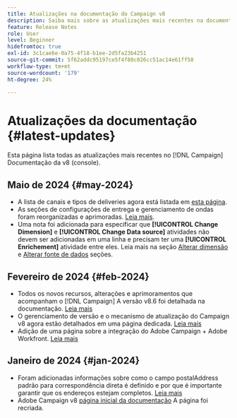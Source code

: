 ```yaml
---
title: Atualizações na documentação do Campaign v8
description: Saiba mais sobre as atualizações mais recentes na documentação do Campaign v8
feature: Release Notes
role: User
level: Beginner
hidefromtoc: true
exl-id: 3c1cae6e-0a75-4f18-b1ee-2d5fa23b4251
source-git-commit: 5f62addc95197ce5f4f80c026cc51ac14e61ff58
workflow-type: tm+mt
source-wordcount: '179'
ht-degree: 24%

---
```


# Atualizações da documentação {#latest-updates}

Esta página lista todas as atualizações mais recentes no [!DNL Campaign] Documentação da v8 (console).


## Maio de 2024 {#may-2024}

* A lista de canais e tipos de deliveries agora está listada em [esta página](create-message.md).
* As seções de configurações de entrega e gerenciamento de ondas foram reorganizadas e aprimoradas. [Leia mais](../send/configure-and-send.md).
* Uma nota foi adicionada para especificar que **[!UICONTROL Change Dimension]** e **[!UICONTROL Change Data source]** atividades não devem ser adicionadas em uma linha e precisam ter uma **[!UICONTROL Enrichement]** atividade entre eles. Leia mais na seção [Alterar dimensão](../../automation/workflow/change-dimension.md) e [Alterar fonte de dados](../../automation/workflow/change-data-source.md) seções.

## Fevereiro de 2024 {#feb-2024}

* Todos os novos recursos, alterações e aprimoramentos que acompanham o [!DNL Campaign] A versão v8.6 foi detalhada na documentação. [Leia mais](release-notes.md)
* O gerenciamento de versão e o mecanismo de atualização do Campaign v8 agora estão detalhados em uma página dedicada. [Leia mais](upgrades.md)
* Adição de uma página sobre a integração do Adobe Campaign + Adobe Workfront. [Leia mais](../connect/ac-workfront.md)

## Janeiro de 2024 {#jan-2024}

* Foram adicionadas informações sobre como o campo postalAddress padrão para correspondência direta é definido e por que é importante garantir que os endereços estejam completos. [Leia mais](../send/direct-mail.md)
* Adobe Campaign v8 [página inicial da documentação](../campaign-home.md) A página foi recriada.
